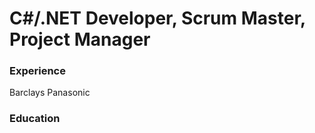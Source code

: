 # C#/.NET Developer, Scrum Master, Project Manager

### Experience
Barclays
Panasonic

### Education
